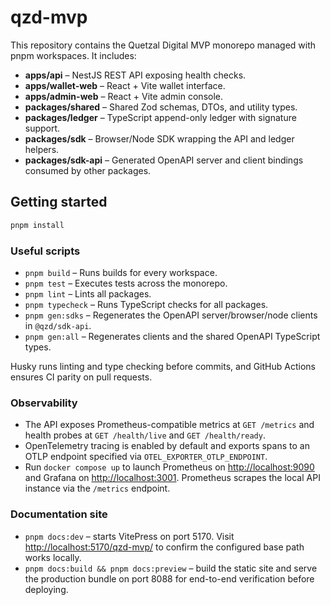 # qzd-mvp

This repository contains the Quetzal Digital MVP monorepo managed with pnpm workspaces. It includes:

- **apps/api** – NestJS REST API exposing health checks.
- **apps/wallet-web** – React + Vite wallet interface.
- **apps/admin-web** – React + Vite admin console.
- **packages/shared** – Shared Zod schemas, DTOs, and utility types.
- **packages/ledger** – TypeScript append-only ledger with signature support.
- **packages/sdk** – Browser/Node SDK wrapping the API and ledger helpers.
- **packages/sdk-api** – Generated OpenAPI server and client bindings consumed by other packages.

## Getting started

```bash
pnpm install
```

### Useful scripts

- `pnpm build` – Runs builds for every workspace.
- `pnpm test` – Executes tests across the monorepo.
- `pnpm lint` – Lints all packages.
- `pnpm typecheck` – Runs TypeScript checks for all packages.
- `pnpm gen:sdks` – Regenerates the OpenAPI server/browser/node clients in `@qzd/sdk-api`.
- `pnpm gen:all` – Regenerates clients and the shared OpenAPI TypeScript types.

Husky runs linting and type checking before commits, and GitHub Actions ensures CI parity on pull requests.

### Observability

- The API exposes Prometheus-compatible metrics at `GET /metrics` and health probes at `GET /health/live` and `GET /health/ready`.
- OpenTelemetry tracing is enabled by default and exports spans to an OTLP endpoint specified via `OTEL_EXPORTER_OTLP_ENDPOINT`.
- Run `docker compose up` to launch Prometheus on <http://localhost:9090> and Grafana on <http://localhost:3001>. Prometheus scrapes the local API instance via the `/metrics` endpoint.

### Documentation site

- `pnpm docs:dev` – starts VitePress on port 5170. Visit <http://localhost:5170/qzd-mvp/> to confirm the configured base path works locally.
- `pnpm docs:build && pnpm docs:preview` – build the static site and serve the production bundle on port 8088 for end-to-end verification before deploying.
